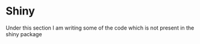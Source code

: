 Shiny
=====

Under this section I am writing some of the code which is not present in the shiny package
